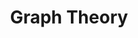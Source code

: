 ---
weight: 2000
title: Graph Theory
icon: network_check
description: Graph Theory includes topics like Depth-First Search (DFS), Breadth-First Search (BFS), Shortest Paths (Dijkstra, Bellman-Ford, Floyd Warshall), Minimum Spanning Tree (Prim's and Kruskal's), Topological Sort, Articulation Points, Bridges, Strongly Connected Components, Travelling Salesman Problem, etc.
date: 
lastmod: 
draft: false
---